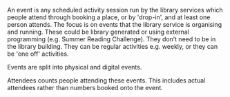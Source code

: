 An event is any scheduled activity session run by the library services which people attend through booking a place, or by 'drop-in', and at least one person attends. The focus is on events that the library service is organising and running. These could be library generated or using external programming (e.g. Summer Reading Challenge). They don’t need to be in the library building. They can be regular activities e.g. weekly, or they can be 'one off' activities.

Events are split into physical and digital events.

Attendees counts people attending these events. This includes actual attendees rather than numbers booked onto the event.
